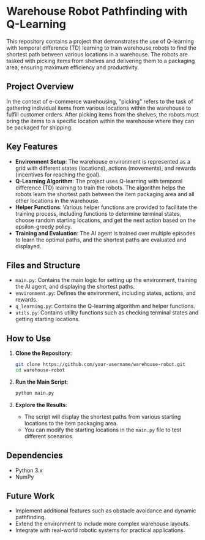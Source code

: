 # Warehouse Robot Pathfinding with Q-Learning

This repository contains a project that demonstrates the use of Q-learning with temporal difference (TD) learning to train warehouse robots to find the shortest path between various locations in a warehouse. The robots are tasked with picking items from shelves and delivering them to a packaging area, ensuring maximum efficiency and productivity.

## Project Overview

In the context of e-commerce warehousing, "picking" refers to the task of gathering individual items from various locations within the warehouse to fulfill customer orders. After picking items from the shelves, the robots must bring the items to a specific location within the warehouse where they can be packaged for shipping.

## Key Features

- **Environment Setup**: The warehouse environment is represented as a grid with different states (locations), actions (movements), and rewards (incentives for reaching the goal).
- **Q-Learning Algorithm**: The project uses Q-learning with temporal difference (TD) learning to train the robots. The algorithm helps the robots learn the shortest path between the item packaging area and all other locations in the warehouse.
- **Helper Functions**: Various helper functions are provided to facilitate the training process, including functions to determine terminal states, choose random starting locations, and get the next action based on the epsilon-greedy policy.
- **Training and Evaluation**: The AI agent is trained over multiple episodes to learn the optimal paths, and the shortest paths are evaluated and displayed.

## Files and Structure

- `main.py`: Contains the main logic for setting up the environment, training the AI agent, and displaying the shortest paths.
- `environment.py`: Defines the environment, including states, actions, and rewards.
- `q_learning.py`: Contains the Q-learning algorithm and helper functions.
- `utils.py`: Contains utility functions such as checking terminal states and getting starting locations.

## How to Use

1. **Clone the Repository**:

   ```sh
   git clone https://github.com/your-username/warehouse-robot.git
   cd warehouse-robot
   ```

2. **Run the Main Script**:

   ```sh
   python main.py
   ```

3. **Explore the Results**:
   - The script will display the shortest paths from various starting locations to the item packaging area.
   - You can modify the starting locations in the `main.py` file to test different scenarios.

## Dependencies

- Python 3.x
- NumPy

## Future Work

- Implement additional features such as obstacle avoidance and dynamic pathfinding.
- Extend the environment to include more complex warehouse layouts.
- Integrate with real-world robotic systems for practical applications.
